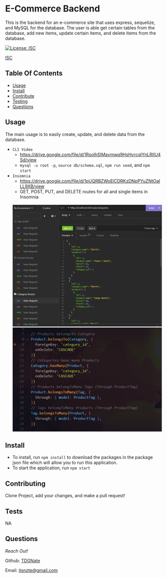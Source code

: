 # E-Commerce Backend

This is the backend for an e-commerce site that uses express, sequelize, and MySQL for the database. The user is able get certain tables from the database, add new items, update certain items, and delete items from the database.

[![License: ISC](https://img.shields.io/badge/License-ISC-blue.svg)](https://opensource.org/licenses/ISC)

[ISC](https://choosealicense.com/licenses/isc/)

## Table Of Contents

- [Usage](#usage)
- [Install](#install)
- [Contribute](#contributing)
- [Testing](#tests)
- [Questions](#questions)

## Usage

The main usage is to easily create, update, and delete data from the database.

- `CLI Video`
  - https://drive.google.com/file/d/1RsoIhSlMavmwq9HsHvrcqlYnLRIIU4Sd/view
  - `mysql -u root -p`, `source db/schema.sql`, `npm run seed`, and `npm start`
- `Insomnia`
  - https://drive.google.com/file/d/1pUQRBZWoElCDRKzDNpPYuZNtOaILL9XB/view
  - GET, POST, PUT, and DELETE routes for all and single items in Insomnia
  </hr>
    </br>
    <img src="./Assets/img/insomnia.png" alt="insomnia screenshot">
    </br>
    <img src="./Assets/img/Associations.png" alt="Associations screenshot">

## Install

- To install, run `npm install` to download the packages in the package json file which will allow you to run this application.
- To start the application, run `npm start`

## Contributing

Clone Project, add your changes, and make a pull request!

## Tests

NA

## Questions

_Reach Out!_

Github: [TDGNate](https://github.com/TDGNate)

Email: itsnzte@gmail.com
